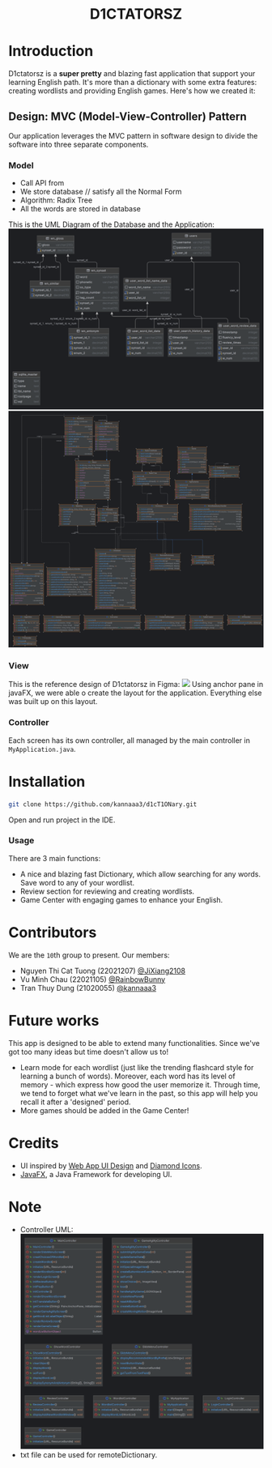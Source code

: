 <h1 align="center">
  <p align="center">D1CTATORSZ</p>
  <!-- <a href="https://docusaurus.io"><img src="https://docusaurus.io/img/slash-introducing.svg" alt="Docusaurus"></a> -->
</h1>


# Introduction
D1ctatorsz is a **super pretty** and blazing fast application that support your learning English path. It's more than a dictionary with some extra features: creating wordlists and providing English games. Here's how we created it:

## Design: MVC (Model-View-Controller) Pattern
Our application leverages the MVC pattern in software design to divide the software into three separate components.

### Model
- Call API from
- We store database // satisfy all the Normal Form
- Algorithm: Radix Tree
- All the words are stored in database

This is the UML Diagram of the Database and the Application:
![Screenshot](database.png)
![Screenshot](2.png)

### View
This is the reference design of D1ctatorsz in Figma: 
<a href="https://www.figma.com/file/2o64Ur9zSjXQXakPDmkYx8/Dictionary?type=design&node-id=0%3A1&mode=design&t=g1viMZVVfMo8MH3J-1" target="_blank"><img src="https://cdn.discordapp.com/attachments/1168495030353268736/1176715237743939694/figma.png"></a>
Using anchor pane in javaFX, we were able o create the layout for the application. Everything else was built up on this layout.

### Controller
Each screen has its own controller, all managed by the main controller in `MyApplication.java`.

# Installation
```bash
git clone https://github.com/kannaaa3/d1cT1ONary.git 
```
Open and run project in the IDE.

### Usage
There are 3 main functions:
- A nice and blazing fast Dictionary, which allow searching for any words. Save word to any of your wordlist.
- Review section for reviewing and creating wordlists.
- Game Center with engaging games to enhance your English.

# Contributors
We are the `10`th group to present. Our members:

- Nguyen Thi Cat Tuong (22021207) [@JiXiang2108](https://github.com/JiXiang2108)
- Vu Minh Chau (22021105) [@RainbowBunny](https://github.com/RainbowBunny)
- Tran Thuy Dung (21020055) [@kannaaa3](https://github.com/kannaaa3)


# Future works
This app is designed to be able to extend many functionalities. Since we've got too many ideas but time doesn't allow us to!

- Learn mode for each wordlist (just like the trending flashcard style for learning a bunch of words). Moreover, each word has its level of memory - which express how good the user memorize it. Through time, we tend to forget what we've learn in the past, so this app will help you recall it after a 'designed' period.
- More games should be added in the Game Center!

# Credits
- UI inspired by [Web App UI Design](https://www.figma.com/community/file/1116248614926294639) and [Diamond Icons](https://www.figma.com/community/file/1079690264559560037).
- [JavaFX](https://openjfx.io/), a Java Framework for developing UI.

# Note
- Controller UML: ![ScreenShot](controller_diagram.png)
- txt file can be used for remoteDictionary.
